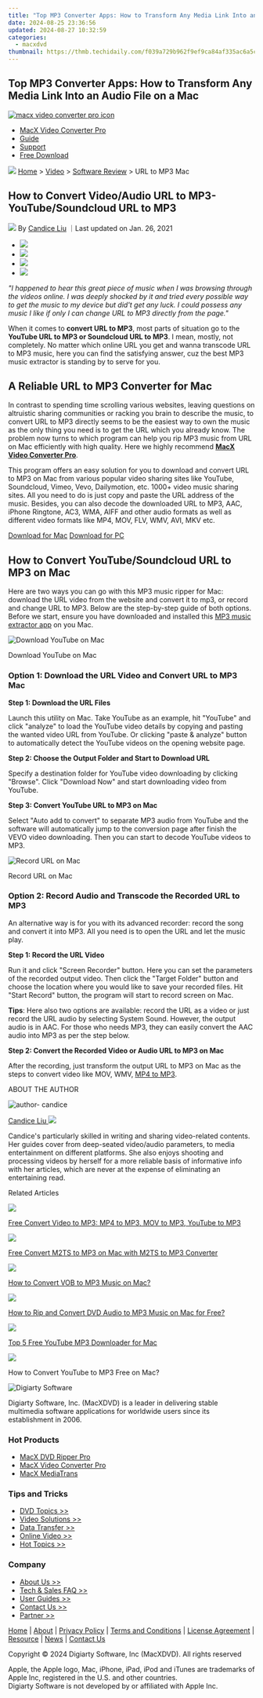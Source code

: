 ```yaml
---
title: "Top MP3 Converter Apps: How to Transform Any Media Link Into an Audio File on a Mac"
date: 2024-08-25 23:36:56
updated: 2024-08-27 10:32:59
categories:
  - macxdvd
thumbnail: https://thmb.techidaily.com/f039a729b962f9ef9ca84af335ac6a5c033da72e1971abe6cb320e3e4a83ec5c.jpg
---
```


## Top MP3 Converter Apps: How to Transform Any Media Link Into an Audio File on a Mac

[![macx video converter pro icon](https://www.macxdvd.com/mac-dvd-video-converter-how-to/../image-style/new-seo/icon11.png)](https://tools.techidaily.com/macxdvd/products/)

* [MacX Video Converter Pro](https://tools.techidaily.com/macxdvd/products/)
* [Guide](https://tools.techidaily.com/macxdvd/products/)
* [Support](https://tools.techidaily.com/macxdvd/products/)
* [Free Download](https://tools.techidaily.com/macxdvd/products/)



![](https://www.macxdvd.com/mac-dvd-video-converter-how-to/../image-style/new-seo/icon7.png) [Home](https://tools.techidaily.com/macxdvd/products/) \> [Video](https://tools.techidaily.com/macxdvd/products/) \> [Software Review](https://tools.techidaily.com/macxdvd/products/) \> URL to MP3 Mac

## How to Convert Video/Audio URL to MP3-YouTube/Soundcloud URL to MP3



![](https://www.macxdvd.com/mac-dvd-video-converter-how-to/../image-style/new-seo/icon6.png) By [Candice Liu](https://tools.techidaily.com/macxdvd/products/) ｜Last updated on Jan. 26, 2021

* [![](https://www.macxdvd.com/mac-dvd-video-converter-how-to/../image-style/new-seo/share-fa.jpg)](https://www.facebook.com/sharer/sharer.php?u=https://www.macxdvd.com/mac-dvd-video-converter-how-to/convert-url-to-mp3-with-top-quality.htm)
* [![](https://www.macxdvd.com/mac-dvd-video-converter-how-to/../image-style/new-seo/share-tw.jpg)](https://twitter.com/intent/tweet?url=https://www.macxdvd.com/mac-dvd-video-converter-how-to/convert-url-to-mp3-with-top-quality.htm)
* [![](https://www.macxdvd.com/mac-dvd-video-converter-how-to/../image-style/new-seo/share-email.jpg)](https://www.macxdvd.com/mac-dvd-video-converter-how-to/mailto:info@example.com?&subject=&body=https://www.macxdvd.com/mac-dvd-video-converter-how-to/convert-url-to-mp3-with-top-quality.htm)
* [![](https://www.macxdvd.com/mac-dvd-video-converter-how-to/../image-style/new-seo/share-in.jpg)](https://www.linkedin.com/shareArticle?mini=true&url=https://www.macxdvd.com/mac-dvd-video-converter-how-to/convert-url-to-mp3-with-top-quality.htm&title=&summary=https://www.macxdvd.com/mac-dvd-video-converter-how-to/convert-url-to-mp3-with-top-quality.htm&source=)

_"I happened to hear this great piece of music when I was browsing through the videos online. I was deeply shocked by it and tried every possible way to get the music to my device but did't get any luck. I could possess any music I like if only I can change URL to MP3 directly from the page."_ 

When it comes to **convert URL to MP3**, most parts of situation go to the **YouTube URL to MP3 or Soundcloud URL to MP3**. I mean, mostly, not completely. No matter which online URL you get and wanna transcode URL to MP3 music, here you can find the satisfying answer, cuz the best MP3 music extractor is standing by to serve for you. 

## A Reliable URL to MP3 Converter for Mac 

In contrast to spending time scrolling various websites, leaving questions on altruistic sharing communities or racking you brain to describe the music, to convert URL to MP3 directly seems to be the easiest way to own the music as the only thing you need is to get the URL which you already know. The problem now turns to which program can help you rip MP3 music from URL on Mac efficiently with high quality. Here we highly recommend [**MacX Video Converter Pro**](https://tools.techidaily.com/macxdvd/products/). 

This program offers an easy solution for you to download and convert URL to MP3 on Mac from various popular video sharing sites like YouTube, Soundcloud, Vimeo, Vevo, Dailymotion, etc. 1000+ video music sharing sites. All you need to do is just copy and paste the URL address of the music. Besides, you can also decode the downloaded URL to MP3, AAC, iPhone Ringtone, AC3, WMA, AIFF and other audio formats as well as different video formats like MP4, MOV, FLV, WMV, AVI, MKV etc.

[Download for Mac](https://tools.techidaily.com/macxdvd/products/) [Download for PC](https://tools.techidaily.com/macxdvd/products/) 

## How to Convert YouTube/Soundcloud URL to MP3 on Mac

Here are two ways you can go with this MP3 music ripper for Mac: download the URL video from the website and convert it to mp3, or record and change URL to MP3\. Below are the step-by-step guide of both options. Before we start, ensure you have downloaded and installed this [MP3 music extractor app](https://tools.techidaily.com/macxdvd/products/) on you Mac. 

![Download YouTube on Mac](https://www.macxdvd.com/mac-dvd-video-converter-how-to/article-image/wl-vcp-download-624.png) 

Download YouTube on Mac

### Option 1: Download the URL Video and Convert URL to MP3 Mac

**Step 1: Download the URL Files**

Launch this utility on Mac. Take YouTube as an example, hit "YouTube" and click "analyze" to load the YouTube video details by copying and pasting the wanted video URL from YouTube. Or clicking "paste & analyze" button to automatically detect the YouTube videos on the opening website page.

**Step 2: Choose the Output Folder and Start to Download URL**

Specify a destination folder for YouTube video downloading by clicking "Browse". Click "Download Now" and start downloading video from YouTube.

**Step 3: Convert YouTube URL to MP3 on Mac**

Select "Auto add to convert" to separate MP3 audio from YouTube and the software will automatically jump to the conversion page after finish the VEVO video downloading. Then you can start to decode YouTube videos to MP3.

![Record URL on Mac](https://www.macxdvd.com/mac-dvd-video-converter-how-to/article-image/wz-mvcp-071101.jpg) 

Record URL on Mac

### Option 2: Record Audio and Transcode the Recorded URL to MP3 

An alternative way is for you with its advanced recorder: record the song and convert it into MP3\. All you need is to open the URL and let the music play.

**Step 1: Record the URL Video**

Run it and click "Screen Recorder" button. Here you can set the parameters of the recorded output video. Then click the "Target Folder" button and choose the location where you would like to save your recorded files. Hit "Start Record" button, the program will start to record screen on Mac.

**Tips**: Here also two options are available: record the URL as a video or just record the URL audio by selecting System Sound. However, the output audio is in AAC. For those who needs MP3, they can easily convert the AAC audio into MP3 as per the step below.

**Step 2: Convert the Recorded Video or Audio URL to MP3 on Mac**

After the recording, just transform the output URL to MP3 on Mac as the steps to convert video like MOV, WMV, [MP4 to MP3](https://tools.techidaily.com/macxdvd/products/).

ABOUT THE AUTHOR

![author- candice](https://www.macxdvd.com/mac-dvd-video-converter-how-to/../image-style/new-seo/candice.png) 

[Candice Liu ![](https://www.macxdvd.com/mac-dvd-video-converter-how-to/../image-style/new-seo/share-in1.jpg)](https://www.linkedin.com/in/candice-liu-444483a3/) 

Candice's particularly skilled in writing and sharing video-related contents. Her guides cover from deep-seated video/audio parameters, to media entertainment on different platforms. She also enjoys shooting and processing videos by herself for a more reliable basis of informative info with her articles, which are never at the expense of eliminating an entertaining read.



Related Articles

![](https://www.macxdvd.com/mac-dvd-video-converter-how-to/../image-style/new-seo/pic7.jpg)

[Free Convert Video to MP3: MP4 to MP3, MOV to MP3, YouTube to MP3](https://tools.techidaily.com/macxdvd/products/) 

![](https://www.macxdvd.com/mac-dvd-video-converter-how-to/../image-style/new-seo/pic6.jpg)

[Free Convert M2TS to MP3 on Mac with M2TS to MP3 Converter](https://tools.techidaily.com/macxdvd/products/) 

![](https://www.macxdvd.com/mac-dvd-video-converter-how-to/../image-style/new-seo/pic5.jpg)

[How to Convert VOB to MP3 Music on Mac?](https://tools.techidaily.com/macxdvd/products/) 

![](https://www.macxdvd.com/mac-dvd-video-converter-how-to/../image-style/new-seo/pic4.jpg)

[How to Rip and Convert DVD Audio to MP3 Music on Mac for Free?](https://tools.techidaily.com/macxdvd/products/) 

![](https://www.macxdvd.com/mac-dvd-video-converter-how-to/../image-style/new-seo/pic3.jpg)

[Top 5 Free YouTube MP3 Downloader for Mac](https://tools.techidaily.com/macxdvd/products/) 

![](https://www.macxdvd.com/mac-dvd-video-converter-how-to/../image-style/new-seo/pic2.jpg)

 How to Convert YouTube to MP3 Free on Mac?



![Digiarty Software](https://www.macxdvd.com/mac-dvd-video-converter-how-to/../icon/logo.png) 

Digiarty Software, Inc. (MacXDVD) is a leader in delivering stable multimedia software applications for worldwide users since its establishment in 2006.

### Hot Products

* [MacX DVD Ripper Pro](https://tools.techidaily.com/macxdvd/products/)
* [MacX Video Converter Pro](https://tools.techidaily.com/macxdvd/products/)
* [MacX MediaTrans](https://tools.techidaily.com/macxdvd/products/)

### Tips and Tricks

* [DVD Topics >>](https://tools.techidaily.com/macxdvd/products/)
* [Video Solutions >>](https://tools.techidaily.com/macxdvd/products/)
* [Data Transfer >>](https://tools.techidaily.com/macxdvd/products/)
* [Online Video >>](https://tools.techidaily.com/macxdvd/products/)
* [Hot Topics >>](https://tools.techidaily.com/macxdvd/products/)

### Company

* [About Us >>](https://tools.techidaily.com/macxdvd/products/)
* [Tech & Sales FAQ >>](https://tools.techidaily.com/macxdvd/products/)
* [User Guides >>](https://tools.techidaily.com/macxdvd/products/)
* [Contact Us >>](https://tools.techidaily.com/macxdvd/products/)
* [Partner >>](https://tools.techidaily.com/macxdvd/products/)



[Home](https://tools.techidaily.com/macxdvd/products/) | [About](https://tools.techidaily.com/macxdvd/products/) | [Privacy Policy](https://tools.techidaily.com/macxdvd/products/) | [Terms and Conditions](https://tools.techidaily.com/macxdvd/products/) | [License Agreement](https://tools.techidaily.com/macxdvd/products/) | [Resource](https://tools.techidaily.com/macxdvd/products/) | [News](https://tools.techidaily.com/macxdvd/products/) | [Contact Us](https://tools.techidaily.com/macxdvd/products/)

Copyright © 2024 Digiarty Software, Inc (MacXDVD). All rights reserved

Apple, the Apple logo, Mac, iPhone, iPad, iPod and iTunes are trademarks of Apple Inc, registered in the U.S. and other countries.  
Digiarty Software is not developed by or affiliated with Apple Inc.

<ins class="adsbygoogle"
     style="display:block"
     data-ad-format="autorelaxed"
     data-ad-client="ca-pub-7571918770474297"
     data-ad-slot="1223367746"></ins>



<ins class="adsbygoogle"
     style="display:block"
     data-ad-client="ca-pub-7571918770474297"
     data-ad-slot="8358498916"
     data-ad-format="auto"
     data-full-width-responsive="true"></ins>

